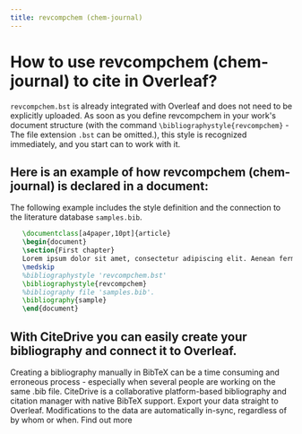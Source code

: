 ```yaml
---
title: revcompchem (chem-journal)
---
```


# How to use revcompchem (chem-journal) to cite in Overleaf? 
`revcompchem.bst` is already integrated with Overleaf and does not need to be explicitly uploaded. As soon as you define revcompchem in your work's document structure (with the command `\bibliographystyle{revcompchem}` - The file extension `.bst` can be omitted.), this style is recognized immediately, and you start can to work with it.

## Here is an example of how revcompchem (chem-journal) is declared in a document:
The following example includes the style definition and the connection to the literature database `samples.bib`.
```tex
   \documentclass[a4paper,10pt]{article}
   \begin{document}
   \section{First chapter}
   Lorem ipsum dolor sit amet, consectetur adipiscing elit. Aenean fermentum justo massa, ut maximus mauris sodales et. Aenean vel elit a erat rhoncus pharetra.
   \medskip
   %bibliographystyle 'revcompchem.bst'
   \bibliographystyle{revcompchem}
   %bibliography file 'samples.bib'.
   \bibliography{sample}
   \end{document}
```

## With CiteDrive you can easily create your bibliography and connect it to Overleaf. 
Creating a bibliography manually in BibTeX can be a time consuming and erroneous process - especially when several people are working on the same .bib file. CiteDrive is a collaborative platform-based bibliography and citation manager with native BibTeX support. Export your data straight to Overleaf. Modifications to the data are automatically in-sync, regardless of by whom or when. Find out more